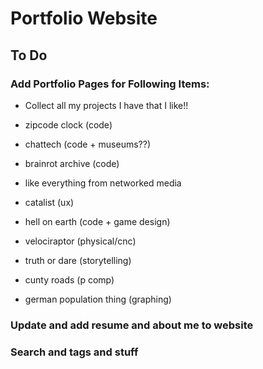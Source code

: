 # Portfolio Website

## To Do

### Add Portfolio Pages for Following Items:

- Collect all my projects I have that I like!!

- zipcode clock (code)
- chattech (code + museums??)
- brainrot archive (code)
- like everything from networked media
- catalist (ux)
- hell on earth (code + game design)
- velociraptor (physical/cnc)
- truth or dare (storytelling)
- cunty roads (p comp)
- german population thing (graphing)

### Update and add resume and about me to website

### Search and tags and stuff
